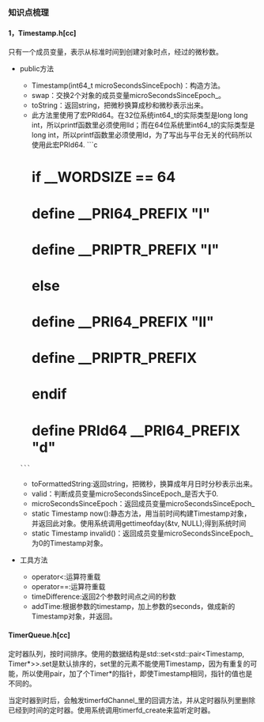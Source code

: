 ### 知识点梳理 ###

#### 1，Timestamp.h[cc] ####
只有一个成员变量，表示从标准时间到创建对象时点，经过的微秒数。

- public方法
    - Timestamp(int64_t microSecondsSinceEpoch)：构造方法。
	- swap：交换2个对象的成员变量microSecondsSinceEpoch_。
	- toString：返回string，把微秒换算成秒和微秒表示出来。
	 - 此方法里使用了宏PRId64。在32位系统int64_t的实际类型是long long int，所以printf函数里必须使用lld；而在64位系统里int64_t的实际类型是long int，所以printf函数里必须使用ld，为了写出与平台无关的代码所以使用此宏PRId64.
	  ```c
       # if __WORDSIZE == 64
       #  define __PRI64_PREFIX        "l"
       #  define __PRIPTR_PREFIX       "l"
       # else
       #  define __PRI64_PREFIX        "ll"
       #  define __PRIPTR_PREFIX
       # endif
	   # define PRId64         __PRI64_PREFIX "d"

	  ```
	- toFormattedString:返回string，把微秒，换算成年月日时分秒表示出来。
	- valid：判断成员变量microSecondsSinceEpoch_是否大于0.
	- microSecondsSinceEpoch：返回成员变量microSecondsSinceEpoch_
	- static Timestamp now():静态方法，用当前时间构建Timestamp对象，并返回此对象。使用系统调用gettimeofday(&tv, NULL);得到系统时间
	- static Timestamp invalid()：返回成员变量microSecondsSinceEpoch_为0的Timestamp对象。
- 工具方法
	- operator<:运算符重载
	- operator==:运算符重载
	- timeDifference:返回2个参数时间点之间的秒数
	- addTime:根据参数的timestamp，加上参数的seconds，做成新的Timestamp对象，并返回。

#### TimerQueue.h[cc] ####
定时器队列，按时间排序。使用的数据结构是std::set<std::pair<Timestamp, Timer*>>.set是默认排序的，set里的元素不能使用Timestamp，因为有重复的可能，所以使用pair，加了个Timer*的指针，即使Timestamp相同，指针的值也是不同的。

当定时器到时后，会触发timerfdChannel_里的回调方法，并从定时器队列里删除已经到时间的定时器。使用系统调用timerfd_create来监听定时器。
